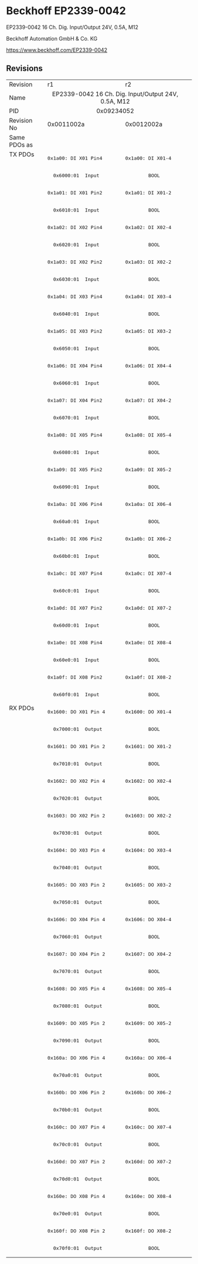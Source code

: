 # Beckhoff EP2339-0042

EP2339-0042 16 Ch. Dig. Input/Output 24V, 0.5A, M12	

Beckhoff Automation GmbH & Co. KG

https://www.beckhoff.com/EP2339-0042

## Revisions
<table>
<tr >
<td>Revision</td>
<td><div class="foo">r1</div></td>
<td><div class="foo">r2</div></td>
</tr>
<tr >
<td>Name</td>
<td colspan=2 align="center"><div class="foo">EP2339-0042 16 Ch. Dig. Input/Output 24V, 0.5A, M12	</div></td>
</tr>
<tr >
<td>PID</td>
<td colspan=2 align="center"><div class="foo">0x09234052</div></td>
</tr>
<tr >
<td>Revision No</td>
<td><div class="foo">0x0011002a</div></td>
<td><div class="foo">0x0012002a</div></td>
</tr>
<tr >
<td>Same PDOs as</td>
<td colspan=2 align="center"><div class="foo"></div></td>
</tr>
<tr class="txpdo pdosection">
<td rowspan=32 valign=top>TX PDOs</td>
<td><pre>0x1a00: DI X01 Pin4</pre></td>
<td><pre>0x1a00: DI X01-4</pre></td>
<td></td>
</tr>
<tr class="txpdo">
<td colspan=2 align="left"><pre>  0x6000:01  Input                 BOOL</pre></td>
</tr>
<tr class="txpdo pdosection">
<td><pre>0x1a01: DI X01 Pin2</pre></td>
<td><pre>0x1a01: DI X01-2</pre></td>
</tr>
<tr class="txpdo">
<td colspan=2 align="left"><pre>  0x6010:01  Input                 BOOL</pre></td>
</tr>
<tr class="txpdo pdosection">
<td><pre>0x1a02: DI X02 Pin4</pre></td>
<td><pre>0x1a02: DI X02-4</pre></td>
</tr>
<tr class="txpdo">
<td colspan=2 align="left"><pre>  0x6020:01  Input                 BOOL</pre></td>
</tr>
<tr class="txpdo pdosection">
<td><pre>0x1a03: DI X02 Pin2</pre></td>
<td><pre>0x1a03: DI X02-2</pre></td>
</tr>
<tr class="txpdo">
<td colspan=2 align="left"><pre>  0x6030:01  Input                 BOOL</pre></td>
</tr>
<tr class="txpdo pdosection">
<td><pre>0x1a04: DI X03 Pin4</pre></td>
<td><pre>0x1a04: DI X03-4</pre></td>
</tr>
<tr class="txpdo">
<td colspan=2 align="left"><pre>  0x6040:01  Input                 BOOL</pre></td>
</tr>
<tr class="txpdo pdosection">
<td><pre>0x1a05: DI X03 Pin2</pre></td>
<td><pre>0x1a05: DI X03-2</pre></td>
</tr>
<tr class="txpdo">
<td colspan=2 align="left"><pre>  0x6050:01  Input                 BOOL</pre></td>
</tr>
<tr class="txpdo pdosection">
<td><pre>0x1a06: DI X04 Pin4</pre></td>
<td><pre>0x1a06: DI X04-4</pre></td>
</tr>
<tr class="txpdo">
<td colspan=2 align="left"><pre>  0x6060:01  Input                 BOOL</pre></td>
</tr>
<tr class="txpdo pdosection">
<td><pre>0x1a07: DI X04 Pin2</pre></td>
<td><pre>0x1a07: DI X04-2</pre></td>
</tr>
<tr class="txpdo">
<td colspan=2 align="left"><pre>  0x6070:01  Input                 BOOL</pre></td>
</tr>
<tr class="txpdo pdosection">
<td><pre>0x1a08: DI X05 Pin4</pre></td>
<td><pre>0x1a08: DI X05-4</pre></td>
</tr>
<tr class="txpdo">
<td colspan=2 align="left"><pre>  0x6080:01  Input                 BOOL</pre></td>
</tr>
<tr class="txpdo pdosection">
<td><pre>0x1a09: DI X05 Pin2</pre></td>
<td><pre>0x1a09: DI X05-2</pre></td>
</tr>
<tr class="txpdo">
<td colspan=2 align="left"><pre>  0x6090:01  Input                 BOOL</pre></td>
</tr>
<tr class="txpdo pdosection">
<td><pre>0x1a0a: DI X06 Pin4</pre></td>
<td><pre>0x1a0a: DI X06-4</pre></td>
</tr>
<tr class="txpdo">
<td colspan=2 align="left"><pre>  0x60a0:01  Input                 BOOL</pre></td>
</tr>
<tr class="txpdo pdosection">
<td><pre>0x1a0b: DI X06 Pin2</pre></td>
<td><pre>0x1a0b: DI X06-2</pre></td>
</tr>
<tr class="txpdo">
<td colspan=2 align="left"><pre>  0x60b0:01  Input                 BOOL</pre></td>
</tr>
<tr class="txpdo pdosection">
<td><pre>0x1a0c: DI X07 Pin4</pre></td>
<td><pre>0x1a0c: DI X07-4</pre></td>
</tr>
<tr class="txpdo">
<td colspan=2 align="left"><pre>  0x60c0:01  Input                 BOOL</pre></td>
</tr>
<tr class="txpdo pdosection">
<td><pre>0x1a0d: DI X07 Pin2</pre></td>
<td><pre>0x1a0d: DI X07-2</pre></td>
</tr>
<tr class="txpdo">
<td colspan=2 align="left"><pre>  0x60d0:01  Input                 BOOL</pre></td>
</tr>
<tr class="txpdo pdosection">
<td><pre>0x1a0e: DI X08 Pin4</pre></td>
<td><pre>0x1a0e: DI X08-4</pre></td>
</tr>
<tr class="txpdo">
<td colspan=2 align="left"><pre>  0x60e0:01  Input                 BOOL</pre></td>
</tr>
<tr class="txpdo pdosection">
<td><pre>0x1a0f: DI X08 Pin2</pre></td>
<td><pre>0x1a0f: DI X08-2</pre></td>
</tr>
<tr class="txpdo">
<td colspan=2 align="left"><pre>  0x60f0:01  Input                 BOOL</pre></td>
</tr>
<tr class="rxpdo pdosection">
<td rowspan=32 valign=top>RX PDOs</td>
<td><pre>0x1600: DO X01 Pin 4</pre></td>
<td><pre>0x1600: DO X01-4</pre></td>
<td></td>
</tr>
<tr class="rxpdo">
<td colspan=2 align="left"><pre>  0x7000:01  Output                BOOL</pre></td>
</tr>
<tr class="rxpdo pdosection">
<td><pre>0x1601: DO X01 Pin 2</pre></td>
<td><pre>0x1601: DO X01-2</pre></td>
</tr>
<tr class="rxpdo">
<td colspan=2 align="left"><pre>  0x7010:01  Output                BOOL</pre></td>
</tr>
<tr class="rxpdo pdosection">
<td><pre>0x1602: DO X02 Pin 4</pre></td>
<td><pre>0x1602: DO X02-4</pre></td>
</tr>
<tr class="rxpdo">
<td colspan=2 align="left"><pre>  0x7020:01  Output                BOOL</pre></td>
</tr>
<tr class="rxpdo pdosection">
<td><pre>0x1603: DO X02 Pin 2</pre></td>
<td><pre>0x1603: DO X02-2</pre></td>
</tr>
<tr class="rxpdo">
<td colspan=2 align="left"><pre>  0x7030:01  Output                BOOL</pre></td>
</tr>
<tr class="rxpdo pdosection">
<td><pre>0x1604: DO X03 Pin 4</pre></td>
<td><pre>0x1604: DO X03-4</pre></td>
</tr>
<tr class="rxpdo">
<td colspan=2 align="left"><pre>  0x7040:01  Output                BOOL</pre></td>
</tr>
<tr class="rxpdo pdosection">
<td><pre>0x1605: DO X03 Pin 2</pre></td>
<td><pre>0x1605: DO X03-2</pre></td>
</tr>
<tr class="rxpdo">
<td colspan=2 align="left"><pre>  0x7050:01  Output                BOOL</pre></td>
</tr>
<tr class="rxpdo pdosection">
<td><pre>0x1606: DO X04 Pin 4</pre></td>
<td><pre>0x1606: DO X04-4</pre></td>
</tr>
<tr class="rxpdo">
<td colspan=2 align="left"><pre>  0x7060:01  Output                BOOL</pre></td>
</tr>
<tr class="rxpdo pdosection">
<td><pre>0x1607: DO X04 Pin 2</pre></td>
<td><pre>0x1607: DO X04-2</pre></td>
</tr>
<tr class="rxpdo">
<td colspan=2 align="left"><pre>  0x7070:01  Output                BOOL</pre></td>
</tr>
<tr class="rxpdo pdosection">
<td><pre>0x1608: DO X05 Pin 4</pre></td>
<td><pre>0x1608: DO X05-4</pre></td>
</tr>
<tr class="rxpdo">
<td colspan=2 align="left"><pre>  0x7080:01  Output                BOOL</pre></td>
</tr>
<tr class="rxpdo pdosection">
<td><pre>0x1609: DO X05 Pin 2</pre></td>
<td><pre>0x1609: DO X05-2</pre></td>
</tr>
<tr class="rxpdo">
<td colspan=2 align="left"><pre>  0x7090:01  Output                BOOL</pre></td>
</tr>
<tr class="rxpdo pdosection">
<td><pre>0x160a: DO X06 Pin 4</pre></td>
<td><pre>0x160a: DO X06-4</pre></td>
</tr>
<tr class="rxpdo">
<td colspan=2 align="left"><pre>  0x70a0:01  Output                BOOL</pre></td>
</tr>
<tr class="rxpdo pdosection">
<td><pre>0x160b: DO X06 Pin 2</pre></td>
<td><pre>0x160b: DO X06-2</pre></td>
</tr>
<tr class="rxpdo">
<td colspan=2 align="left"><pre>  0x70b0:01  Output                BOOL</pre></td>
</tr>
<tr class="rxpdo pdosection">
<td><pre>0x160c: DO X07 Pin 4</pre></td>
<td><pre>0x160c: DO X07-4</pre></td>
</tr>
<tr class="rxpdo">
<td colspan=2 align="left"><pre>  0x70c0:01  Output                BOOL</pre></td>
</tr>
<tr class="rxpdo pdosection">
<td><pre>0x160d: DO X07 Pin 2</pre></td>
<td><pre>0x160d: DO X07-2</pre></td>
</tr>
<tr class="rxpdo">
<td colspan=2 align="left"><pre>  0x70d0:01  Output                BOOL</pre></td>
</tr>
<tr class="rxpdo pdosection">
<td><pre>0x160e: DO X08 Pin 4</pre></td>
<td><pre>0x160e: DO X08-4</pre></td>
</tr>
<tr class="rxpdo">
<td colspan=2 align="left"><pre>  0x70e0:01  Output                BOOL</pre></td>
</tr>
<tr class="rxpdo pdosection">
<td><pre>0x160f: DO X08 Pin 2</pre></td>
<td><pre>0x160f: DO X08-2</pre></td>
</tr>
<tr class="rxpdo">
<td colspan=2 align="left"><pre>  0x70f0:01  Output                BOOL</pre></td>
</tr>
</table>

